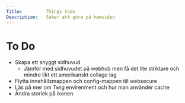 ```yaml
---
Title:         Things todo
Description:   Saker att göra på hemsidan
---
```

To Do
===================================================================================================
* Skapa ett snyggt sidhuvud
    * Jämför med sidhuvudet på webhub men få det lite striktare och mindre likt ett amerikanskt collage lag
* Flytta innehållsmappen och config-mappen till websecure
* Läs på mer om Twig envirenment och hur man använder cache
* Ändra storlek på ikonen 
